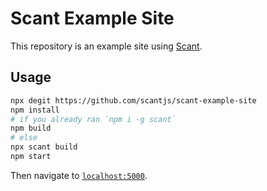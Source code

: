 # Scant Example Site

This repository is an example site using
 [Scant](https://github.com/scantjs/scant).

## Usage

```sh
npx degit https://github.com/scantjs/scant-example-site
npm install
# if you already ran `npm i -g scant`
npm build
# else
npx scant build
npm start
```

Then navigate to [`localhost:5000`](http://localhost:5000).
